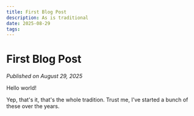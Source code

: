 ```yaml
---
title: First Blog Post
description: As is traditional
date: 2025-08-29
tags:
---
```


# First Blog Post
_Published on August 29, 2025_

Hello world!

Yep, that's it, that's the whole tradition. Trust me, I've started a bunch of these over the years.